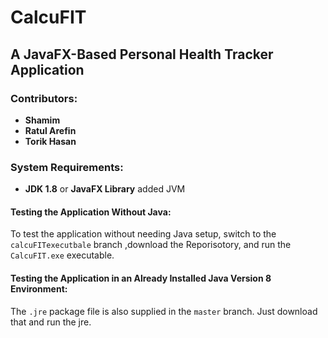 # CalcuFIT  
## A JavaFX-Based Personal Health Tracker Application  

### Contributors:
- **Shamim**  
- **Ratul Arefin**  
- **Torik Hasan**  

### System Requirements:  
- **JDK 1.8** or **JavaFX Library** added JVM  

#### Testing the Application Without Java:
To test the application without needing Java setup, switch to the `calcuFITexecutbale` branch ,download the Reporisotory, and run the `CalcuFIT.exe` executable.

#### Testing the Application in an Already Installed Java Version 8 Environment:
The `.jre` package file is also supplied in the `master` branch. Just download that and run the jre.
